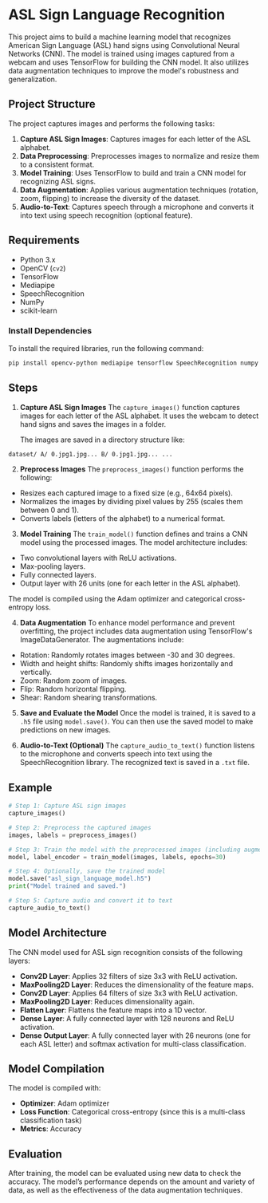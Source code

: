 # ASL Sign Language Recognition

This project aims to build a machine learning model that recognizes American Sign Language (ASL) hand signs using Convolutional Neural Networks (CNN). The model is trained using images captured from a webcam and uses TensorFlow for building the CNN model. It also utilizes data augmentation techniques to improve the model's robustness and generalization.

## Project Structure

The project captures images and performs the following tasks:

1. **Capture ASL Sign Images**: Captures images for each letter of the ASL alphabet.
2. **Data Preprocessing**: Preprocesses images to normalize and resize them to a consistent format.
3. **Model Training**: Uses TensorFlow to build and train a CNN model for recognizing ASL signs.
4. **Data Augmentation**: Applies various augmentation techniques (rotation, zoom, flipping) to increase the diversity of the dataset.
5. **Audio-to-Text**: Captures speech through a microphone and converts it into text using speech recognition (optional feature).

## Requirements

- Python 3.x
- OpenCV (`cv2`)
- TensorFlow
- Mediapipe
- SpeechRecognition
- NumPy
- scikit-learn

### Install Dependencies

To install the required libraries, run the following command:

```bash
pip install opencv-python mediapipe tensorflow SpeechRecognition numpy scikit-learn
```
## Steps

1. **Capture ASL Sign Images**
   The `capture_images()` function captures images for each letter of the ASL alphabet. It uses the webcam to detect hand signs and saves the images in a folder.

   The images are saved in a directory structure like:

``` bash 
dataset/ A/ 0.jpg1.jpg... B/ 0.jpg1.jpg... ...
 ```


2. **Preprocess Images**
The `preprocess_images()` function performs the following:

- Resizes each captured image to a fixed size (e.g., 64x64 pixels).
- Normalizes the images by dividing pixel values by 255 (scales them between 0 and 1).
- Converts labels (letters of the alphabet) to a numerical format.

3. **Model Training**
The `train_model()` function defines and trains a CNN model using the processed images. The model architecture includes:

- Two convolutional layers with ReLU activations.
- Max-pooling layers.
- Fully connected layers.
- Output layer with 26 units (one for each letter in the ASL alphabet).

The model is compiled using the Adam optimizer and categorical cross-entropy loss.

4. **Data Augmentation**
To enhance model performance and prevent overfitting, the project includes data augmentation using TensorFlow's ImageDataGenerator. The augmentations include:

- Rotation: Randomly rotates images between -30 and 30 degrees.
- Width and height shifts: Randomly shifts images horizontally and vertically.
- Zoom: Random zoom of images.
- Flip: Random horizontal flipping.
- Shear: Random shearing transformations.

5. **Save and Evaluate the Model**
Once the model is trained, it is saved to a `.h5` file using `model.save()`. You can then use the saved model to make predictions on new images.

6. **Audio-to-Text (Optional)**
The `capture_audio_to_text()` function listens to the microphone and converts speech into text using the SpeechRecognition library. The recognized text is saved in a `.txt` file.


## Example
``` python
# Step 1: Capture ASL sign images
capture_images()

# Step 2: Preprocess the captured images
images, labels = preprocess_images()

# Step 3: Train the model with the preprocessed images (including augmentation)
model, label_encoder = train_model(images, labels, epochs=30)

# Step 4: Optionally, save the trained model
model.save("asl_sign_language_model.h5")
print("Model trained and saved.")

# Step 5: Capture audio and convert it to text
capture_audio_to_text()
```

## Model Architecture

The CNN model used for ASL sign recognition consists of the following layers:

- **Conv2D Layer**: Applies 32 filters of size 3x3 with ReLU activation.
- **MaxPooling2D Layer**: Reduces the dimensionality of the feature maps.
- **Conv2D Layer**: Applies 64 filters of size 3x3 with ReLU activation.
- **MaxPooling2D Layer**: Reduces dimensionality again.
- **Flatten Layer**: Flattens the feature maps into a 1D vector.
- **Dense Layer**: A fully connected layer with 128 neurons and ReLU activation.
- **Dense Output Layer**: A fully connected layer with 26 neurons (one for each ASL letter) and softmax activation for multi-class classification.

## Model Compilation

The model is compiled with:

- **Optimizer**: Adam optimizer
- **Loss Function**: Categorical cross-entropy (since this is a multi-class classification task)
- **Metrics**: Accuracy

## Evaluation

After training, the model can be evaluated using new data to check the accuracy. The model’s performance depends on the amount and variety of data, as well as the effectiveness of the data augmentation techniques.
